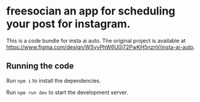 
  # freesocian an app for scheduling your post for instagram.

  This is a code bundle for insta ai auto. The original project is available at https://www.figma.com/design/WSyvPhW6U0j72PwKH5nznV/insta-ai-auto.

  ## Running the code

  Run `npm i` to install the dependencies.

  Run `npm run dev` to start the development server.
  
